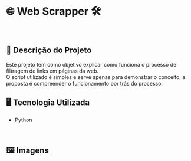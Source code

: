 # 🌐 Web Scrapper 🛠️
<br>

## 📃 Descrição do Projeto
Este projeto tem como objetivo explicar como funciona o processo de filtragem de links em páginas da web.
<br>O script utilizado é simples e serve apenas para demonstrar o conceito, a proposta é compreender o funcionamento por trás do processo.

## 🖥️ Tecnologia Utilizada
- Python
<br>

## 🖼️ Imagens
